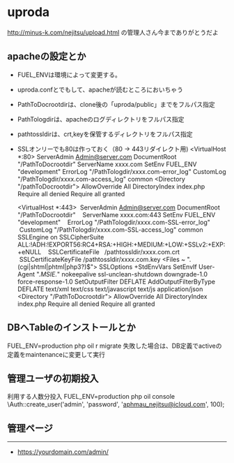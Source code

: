 # uproda
http://minus-k.com/nejitsu/upload.html の管理人さん今までありがとうだよ

## apacheの設定とか
- FUEL_ENVは環境によって変更する。  
- uproda.confとでもして、apacheが読むところにおいちゃう
- PathToDocrootdirは、clone後の「uproda/public」までをフルパス指定
- PathTologdirは、apacheのログディレクトリをフルパス指定
- pathtossldirは、crt,keyを保管するディレクトリをフルパス指定
- SSLオンリーでも80は作っておく（80 -> 443リダイレクト用)
    <VirtualHost *:80>
      ServerAdmin Admin@server.com
        DocumentRoot "/PathToDocrootdir"
        ServerName xxxx.com
        SetEnv FUEL_ENV "development"
        ErrorLog "/PathTologdir/xxxx.com-error_log"
        CustomLog "/PathTologdir/xxxx.com-access_log" common
        <Directory "/pathToDocrootdir">
            AllowOverride All
            DirectoryIndex index.php
            Require all denied
            Require all granted
        </Directory>
    </VirtualHost>

    <VirtualHost *:443>
        ServerAdmin Admin@server.com
        DocumentRoot "/PathToDocrootdir"
        ServerName xxxx.com:443
        SetEnv FUEL_ENV "development"
        ErrorLog "/PathTologdir/xxxx.com-SSL-error_log"
        CustomLog "/PathTologdir/xxxx.com-SSL-access_log" common
        SSLEngine             on
        SSLCipherSuite        ALL:!ADH:!EXPORT56:RC4+RSA:+HIGH:+MEDIUM:+LOW:+SSLv2:+EXP:+eNULL
        SSLCertificateFile    /pathtossldir/xxxx.com.crt
        SSLCertificateKeyFile /pathtossldir/xxxx.com.key
        <Files ~ "\.(cgi|shtml|phtml|php3?)$">
          SSLOptions +StdEnvVars
        </Files>
        SetEnvIf  User-Agent ".*MSIE.*" nokeepalive ssl-unclean-shutdown downgrade-1.0 force-response-1.0
        SetOutputFilter DEFLATE
        AddOutputFilterByType DEFLATE text/xml text/css text/javascript text/js application/json
        <Directory "/PathToDocrootdir">
            AllowOverride All
            DirectoryIndex index.php
            Require all denied
            Require all granted
        </Directory>
    </VirtualHost>

## DBへTableのインストールとか
FUEL_ENV=production php oil r migrate
失敗した場合は、DB定義でactiveの定義をmaintenanceに変更して実行  

## 管理ユーザの初期投入
利用する人数分投入
	FUEL_ENV=production php oil console
	\Auth::create_user('admin', 'password', 'aphmau_nejitsu@icloud.com', 100);

## 管理ページ
----
- https://yourdomain.com/admin/


